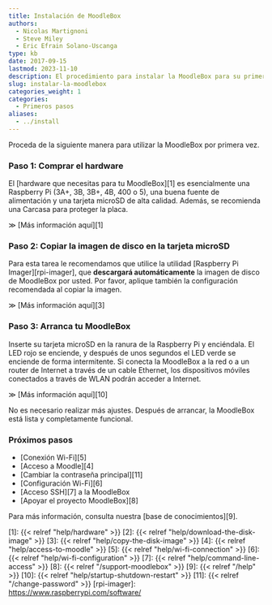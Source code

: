 ```yaml
---
title: Instalación de MoodleBox
authors:
  - Nicolas Martignoni
  - Steve Miley
  - Eric Efrain Solano-Uscanga
type: kb
date: 2017-09-15
lastmod: 2023-11-10
description: El procedimiento para instalar la MoodleBox para su primera utilización se describe aquí
slug: instalar-la-moodlebox
categories_weight: 1
categories:
  - Primeros pasos
aliases:
  - ../install
---
```

Proceda de la siguiente manera para utilizar la MoodleBox por primera vez.

### Paso 1: Comprar el hardware

El [hardware que necesitas para tu MoodleBox][1] es esencialmente una Raspberry Pi (3A+, 3B, 3B+, 4B, 400 o 5), una buena fuente de alimentación y una tarjeta microSD de alta calidad. Además, se recomienda una Carcasa para proteger la placa.

&Gt; [Más información aquí][1]

### Paso 2: Copiar la imagen de disco en la tarjeta microSD

Para esta tarea le recomendamos que utilice la utilidad [Raspberry Pi Imager][rpi-imager], que __descargará automáticamente__ la imagen de disco de MoodleBox por usted. Por favor, aplique también la configuración recomendada al copiar la imagen.

&Gt; [Más información aquí][3]

### Paso 3: Arranca tu MoodleBox

Inserte su tarjeta microSD en la ranura de la Raspberry Pi y enciéndala. El LED rojo se enciende, y después de unos segundos el LED verde se enciende de forma intermitente. Si conecta la MoodleBox a la red o a un router de Internet a través de un cable Ethernet, los dispositivos móviles conectados a través de WLAN podrán acceder a Internet.

&Gt; [Más información aquí][10]

No es necesario realizar más ajustes. Después de arrancar, la MoodleBox está lista y completamente funcional.

### Próximos pasos

  * [Conexión Wi-Fi][5]
  * [Acceso a Moodle][4]
  * [Cambiar la contraseña principal][11]
  * [Configuración Wi-Fi][6]
  * [Acceso SSH][7] a la MoodleBox
  * [Apoyar el proyecto MoodleBox][8]

Para más información, consulta nuestra [base de conocimientos][9].

 [1]: {{< relref "help/hardware" >}}
 [2]: {{< relref "help/download-the-disk-image" >}}
 [3]: {{< relref "help/copy-the-disk-image" >}}
 [4]: {{< relref "help/access-to-moodle" >}}
 [5]: {{< relref "help/wi-fi-connection" >}}
 [6]: {{< relref "help/wi-fi-configuration" >}}
 [7]: {{< relref "help/command-line-access" >}}
 [8]: {{< relref "/support-moodlebox" >}}
 [9]: {{< relref "/help" >}}
 [10]: {{< relref "help/startup-shutdown-restart" >}}
 [11]: {{< relref "/change-password" >}}
 [rpi-imager]: https://www.raspberrypi.com/software/
